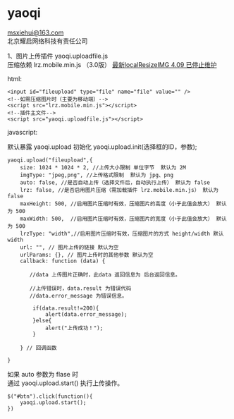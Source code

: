 # yaoqi
[msxiehui@163.com](mail://msxiehui@163.com)<br>
北京耀启网络科技有责任公司

1、图片上传插件 yaoqi.uploadfile.js <br>
   压缩依赖 lrz.mobile.min.js （3.0版） [最新localResizeIMG 4.09 已停止维护](https://github.com/think2011/localResizeIMG)
   
html:
    
    <input id="fileupload" type="file" name="file" value="" />
    <!--如需压缩图片时（主要为移动端）-->
    <script src="lrz.mobile.min.js"></script>
    <!--插件主文件-->
    <script src="yaoqi.uploadfile.js"></script>
    
javascript:

默认暴露 yaoqi.upload
初始化 yaoqi.upload.init(选择框的ID，参数);

    yaoqi.upload("fileupload",{
        size: 1024 * 1024 * 2, //上传大小限制 单位字节  默认为 2M
        imgType: "jpeg,png", //上传格式限制  默认为 jpg、png
        auto: false, //是否自动上传（选择文件后，自动执行上传） 默认为 false
        lrz: false, //是否启用图片压缩（需加载插件 lrz.mobile.min.js） 默认为 false
        maxHeight: 500, //启用图片压缩时有效，压缩图片的高度（小于此值会放大） 默认为 500
        maxWidth: 500,  //启用图片压缩时有效，压缩图片的宽度（小于此值会放大） 默认为 500
        lrzType: "width",//启用图片压缩时有效，压缩图片的方式 height/width 默认width
        url: "", // 图片上传的链接 默认为空
        urlParams: {}, // 图片上传时的其他参数 默认为空 
        callback: function (data) {
           
           //data 上传图片正确时，此data 返回信息为 后台返回信息。
           
           //上传错误时，data.result 为错误代码 
           //data.error_message 为错误信息。
            
            if(data.result!=200){
                alert(data.error_message);
            }else{
                alert("上传成功！");
            }
            
        } // 回调函数
    
    }

如果 auto 参数为 flase 时  
通过  yaoqi.upload.start() 执行上传操作。
    
    $("#btn").click(function(){
        yaoqi.upload.start();
    }) 

